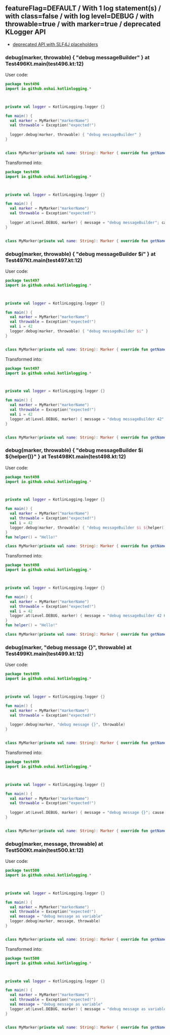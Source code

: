 ## featureFlag=DEFAULT / With 1 log statement(s) / with class=false / with log level=DEBUG / with throwable=true / with marker=true / deprecated KLogger API

* [deprecated API with SLF4J placeholders](deprecated-slf4j-placeholders.md)

###  debug(marker, throwable) { "debug messageBuilder" } at Test496Kt.main(test496.kt:12)

User code:
```kotlin
package test496
import io.github.oshai.kotlinlogging.*



private val logger = KotlinLogging.logger {}

fun main() {
  val marker = MyMarker("markerName")
  val throwable = Exception("expected!")
  
  logger.debug(marker, throwable) { "debug messageBuilder" }
}


class MyMarker(private val name: String): Marker { override fun getName() = name }

```
  
Transformed into:
```kotlin
package test496
import io.github.oshai.kotlinlogging.*



private val logger = KotlinLogging.logger {}

fun main() {
  val marker = MyMarker("markerName")
  val throwable = Exception("expected!")
  
  logger.at(Level.DEBUG, marker) { message = "debug messageBuilder"; cause = throwable; internalCompilerData = KLoggingEventBuilder.InternalCompilerData(messageTemplate = ""debug messageBuilder"", className = "test496.Test496Kt", methodName = "main", fileName = "test496.kt", lineNumber = 12)
}


class MyMarker(private val name: String): Marker { override fun getName() = name }

```

###  debug(marker, throwable) { "debug messageBuilder $i" } at Test497Kt.main(test497.kt:12)

User code:
```kotlin
package test497
import io.github.oshai.kotlinlogging.*



private val logger = KotlinLogging.logger {}

fun main() {
  val marker = MyMarker("markerName")
  val throwable = Exception("expected!")
  val i = 42
  logger.debug(marker, throwable) { "debug messageBuilder $i" }
}


class MyMarker(private val name: String): Marker { override fun getName() = name }

```
  
Transformed into:
```kotlin
package test497
import io.github.oshai.kotlinlogging.*



private val logger = KotlinLogging.logger {}

fun main() {
  val marker = MyMarker("markerName")
  val throwable = Exception("expected!")
  val i = 42
  logger.at(Level.DEBUG, marker) { message = "debug messageBuilder 42"; cause = throwable; internalCompilerData = KLoggingEventBuilder.InternalCompilerData(messageTemplate = ""debug messageBuilder $i"", className = "test497.Test497Kt", methodName = "main", fileName = "test497.kt", lineNumber = 12)
}


class MyMarker(private val name: String): Marker { override fun getName() = name }

```

###  debug(marker, throwable) { "debug messageBuilder $i ${helper()}" } at Test498Kt.main(test498.kt:12)

User code:
```kotlin
package test498
import io.github.oshai.kotlinlogging.*



private val logger = KotlinLogging.logger {}

fun main() {
  val marker = MyMarker("markerName")
  val throwable = Exception("expected!")
  val i = 42
  logger.debug(marker, throwable) { "debug messageBuilder $i ${helper()}" }
}
fun helper() = "Hello!"

class MyMarker(private val name: String): Marker { override fun getName() = name }

```
  
Transformed into:
```kotlin
package test498
import io.github.oshai.kotlinlogging.*



private val logger = KotlinLogging.logger {}

fun main() {
  val marker = MyMarker("markerName")
  val throwable = Exception("expected!")
  val i = 42
  logger.at(Level.DEBUG, marker) { message = "debug messageBuilder 42 Hello!"; cause = throwable; internalCompilerData = KLoggingEventBuilder.InternalCompilerData(messageTemplate = ""debug messageBuilder $i ${helper()}"", className = "test498.Test498Kt", methodName = "main", fileName = "test498.kt", lineNumber = 12)
}
fun helper() = "Hello!"

class MyMarker(private val name: String): Marker { override fun getName() = name }

```

###  debug(marker, "debug message {}", throwable) at Test499Kt.main(test499.kt:12)

User code:
```kotlin
package test499
import io.github.oshai.kotlinlogging.*



private val logger = KotlinLogging.logger {}

fun main() {
  val marker = MyMarker("markerName")
  val throwable = Exception("expected!")
  
  logger.debug(marker, "debug message {}", throwable)
}


class MyMarker(private val name: String): Marker { override fun getName() = name }

```
  
Transformed into:
```kotlin
package test499
import io.github.oshai.kotlinlogging.*



private val logger = KotlinLogging.logger {}

fun main() {
  val marker = MyMarker("markerName")
  val throwable = Exception("expected!")
  
  logger.at(Level.DEBUG, marker) { message = "debug message {}"; cause = throwable; internalCompilerData = KLoggingEventBuilder.InternalCompilerData(messageTemplate = ""debug message {}"", className = "test499.Test499Kt", methodName = "main", fileName = "test499.kt", lineNumber = 12)
}


class MyMarker(private val name: String): Marker { override fun getName() = name }

```

###  debug(marker, message, throwable) at Test500Kt.main(test500.kt:12)

User code:
```kotlin
package test500
import io.github.oshai.kotlinlogging.*



private val logger = KotlinLogging.logger {}

fun main() {
  val marker = MyMarker("markerName")
  val throwable = Exception("expected!")
  val message = "debug message as variable"
  logger.debug(marker, message, throwable)
}


class MyMarker(private val name: String): Marker { override fun getName() = name }

```
  
Transformed into:
```kotlin
package test500
import io.github.oshai.kotlinlogging.*



private val logger = KotlinLogging.logger {}

fun main() {
  val marker = MyMarker("markerName")
  val throwable = Exception("expected!")
  val message = "debug message as variable"
  logger.at(Level.DEBUG, marker) { message = "debug message as variable"; cause = throwable; internalCompilerData = KLoggingEventBuilder.InternalCompilerData(messageTemplate = "message", className = "test500.Test500Kt", methodName = "main", fileName = "test500.kt", lineNumber = 12)
}


class MyMarker(private val name: String): Marker { override fun getName() = name }

```
